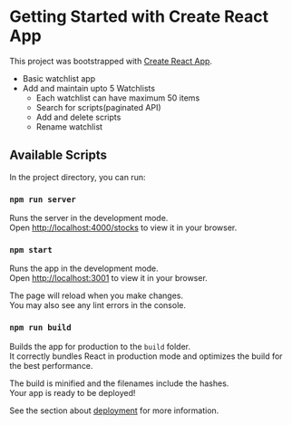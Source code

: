 # Getting Started with Create React App

This project was bootstrapped with [Create React App](https://github.com/facebook/create-react-app).

- Basic watchlist app
- Add and maintain upto 5 Watchlists
  - Each watchlist can have maximum 50 items
  - Search for scripts(paginated API)
  - Add and delete scripts
  - Rename watchlist

## Available Scripts

In the project directory, you can run:

### `npm run server`

Runs the server in the development mode.\
Open [http://localhost:4000/stocks](http://localhost:4000/stocks) to view it in your browser.

### `npm start`

Runs the app in the development mode.\
Open [http://localhost:3001](http://localhost:3001) to view it in your browser.

The page will reload when you make changes.\
You may also see any lint errors in the console.

### `npm run build`

Builds the app for production to the `build` folder.\
It correctly bundles React in production mode and optimizes the build for the best performance.

The build is minified and the filenames include the hashes.\
Your app is ready to be deployed!

See the section about [deployment](https://facebook.github.io/create-react-app/docs/deployment) for more information.

